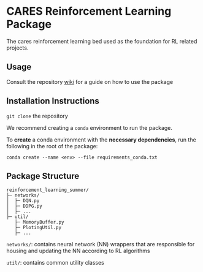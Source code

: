 # CARES Reinforcement Learning Package
The cares reinforcement learning bed used as the foundation for RL related projects.


## Usage
Consult the repository [wiki](https://github.com/UoA-CARES/summer_reinforcement_learning/wiki) for a guide on how to use the package

## Installation Instructions
`git clone` the repository

We recommend creating a `conda` environment to run the package.

To **create** a conda environment with the **necessary dependencies**, run the following in the root of the package:

  ```python3
  conda create --name <env> --file requirements_conda.txt
  ```

## Package Structure

```
reinforcement_learning_summer/
├─ networks/
│  ├─ DQN.py
│  ├─ DDPG.py
│  ├─ ...
├─ util/
   ├─ MemoryBuffer.py
   ├─ PlotingUtil.py
   ├─ ...
```
`networks/`: contains neural network (NN) wrappers that are responsible for housing and updating the NN according to RL algorithms

`util/`: contains common utility classes

